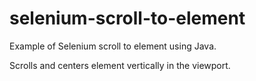 # selenium-scroll-to-element

Example of Selenium scroll to element using Java.

Scrolls and centers element vertically in the viewport.

